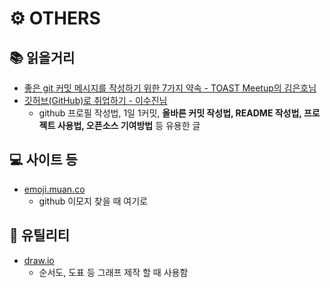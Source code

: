 # :gear: OTHERS
## :books: 읽을거리
- [좋은 git 커밋 메시지를 작성하기 위한 7가지 약속 - TOAST Meetup의 김은호님](https://meetup.toast.com/posts/106)
- [깃허브(GitHub)로 취업하기 - 이수진님](https://sujinlee.me/professional-github/)
    - github 프로필 작성법, 1일 1커밋, **올바른 커밋 작성법, README 작성법, 프로젝트 사용법, 오픈소스 기여방법** 등 유용한 글

## :computer: 사이트 등
- [emoji.muan.co](https://emoji.muan.co)
    - github 이모지 찾을 때 여기로

## :toolbox: 유틸리티
- [draw.io](https://www.draw.io/)
    - 순서도, 도표 등 그래프 제작 할 때 사용함